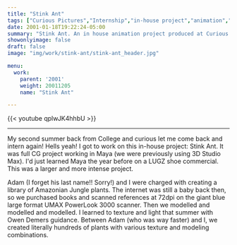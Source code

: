 ```yaml
---
title: "Stink Ant"
tags: ["Curious Pictures","Internship","in-house project","animation","maya"]
date: 2001-01-18T19:22:24-05:00
summary: "Stink Ant. An in house animation project produced at Curious Pictures in 2001."
showonlyimage: false
draft: false
image: "img/work/stink-ant/stink-ant_header.jpg"

menu:
  work:
    parent: '2001'
    weight: 20011205
    name: "Stink Ant"

---
```


{{< youtube qplwJK4hhbU >}}

---

My second summer back from College and curious let me come back and intern again! Hells yeah! I got to work on this in-house project: Stink Ant. It was full CG project working in Maya (we were previously using 3D Studio Max). I'd just learned Maya the year before on a LUGZ shoe commercial. This was a larger and more intense project.

Adam (I forget his last name!! Sorry!) and I were charged with creating a library of Amazonian Jungle plants. The internet was still a baby back then, so we purchased books and scanned references at 72dpi on the giant blue large format UMAX PowerLook 3000 scanner. Then we modelled and modelled and modelled. I learned to texture and light that summer with Owen Demers guidance. Between Adam (who was way faster) and I, we created literally hundreds of plants with various texture and modeling combinations.
